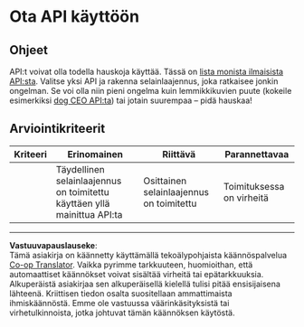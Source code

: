 <!--
CO_OP_TRANSLATOR_METADATA:
{
  "original_hash": "a0c78d1dd9d1acdbf7f52e7cc3ebe1a7",
  "translation_date": "2025-08-27T20:46:01+00:00",
  "source_file": "5-browser-extension/2-forms-browsers-local-storage/assignment.md",
  "language_code": "fi"
}
-->
# Ota API käyttöön

## Ohjeet

API:t voivat olla todella hauskoja käyttää. Tässä on [lista monista ilmaisista API:sta](https://github.com/public-apis/public-apis). Valitse yksi API ja rakenna selainlaajennus, joka ratkaisee jonkin ongelman. Se voi olla niin pieni ongelma kuin lemmikkikuvien puute (kokeile esimerkiksi [dog CEO API:ta](https://dog.ceo/dog-api/)) tai jotain suurempaa – pidä hauskaa!

## Arviointikriteerit

| Kriteeri | Erinomainen                                                               | Riittävä                                | Parannettavaa           |
| -------- | ------------------------------------------------------------------------- | --------------------------------------- | ----------------------- |
|          | Täydellinen selainlaajennus on toimitettu käyttäen yllä mainittua API:ta  | Osittainen selainlaajennus on toimitettu | Toimituksessa on virheitä |

---

**Vastuuvapauslauseke**:  
Tämä asiakirja on käännetty käyttämällä tekoälypohjaista käännöspalvelua [Co-op Translator](https://github.com/Azure/co-op-translator). Vaikka pyrimme tarkkuuteen, huomioithan, että automaattiset käännökset voivat sisältää virheitä tai epätarkkuuksia. Alkuperäistä asiakirjaa sen alkuperäisellä kielellä tulisi pitää ensisijaisena lähteenä. Kriittisen tiedon osalta suositellaan ammattimaista ihmiskäännöstä. Emme ole vastuussa väärinkäsityksistä tai virhetulkinnoista, jotka johtuvat tämän käännöksen käytöstä.